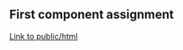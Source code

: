 ## First component assignment

[Link to public/html](https://users.metropolia.fi/~mirohi/WebOhjelmointi/Week5/First_component/dist/)

